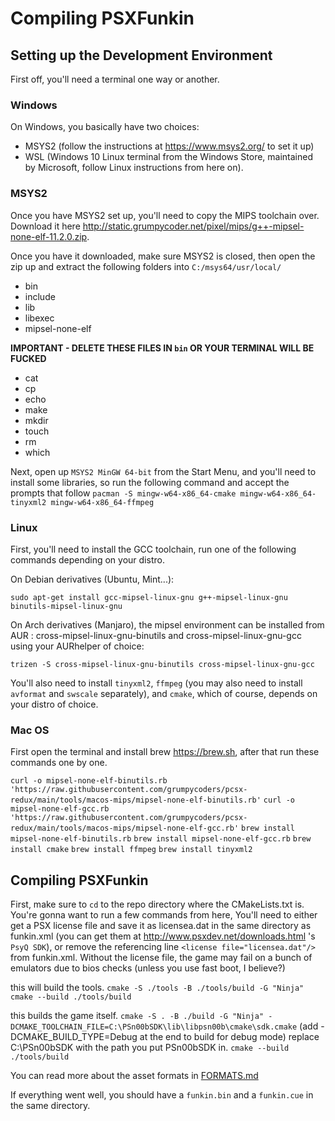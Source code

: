 # Compiling PSXFunkin

## Setting up the Development Environment
First off, you'll need a terminal one way or another.

### Windows
On Windows, you basically have two choices:
- MSYS2 (follow the instructions at https://www.msys2.org/ to set it up)
- WSL (Windows 10 Linux terminal from the Windows Store, maintained by Microsoft, follow Linux instructions from here on).

### MSYS2
Once you have MSYS2 set up, you'll need to copy the MIPS toolchain over. Download it here http://static.grumpycoder.net/pixel/mips/g++-mipsel-none-elf-11.2.0.zip.

Once you have it downloaded, make sure MSYS2 is closed, then open the zip up and extract the following folders into `C:/msys64/usr/local/`
- bin
- include
- lib
- libexec
- mipsel-none-elf

**IMPORTANT - DELETE THESE FILES IN `bin` OR YOUR TERMINAL WILL BE FUCKED**
- cat
- cp
- echo
- make
- mkdir
- touch
- rm
- which

Next, open up `MSYS2 MinGW 64-bit` from the Start Menu, and you'll need to install some libraries, so run the following command and accept the prompts that follow `pacman -S mingw-w64-x86_64-cmake mingw-w64-x86_64-tinyxml2 mingw-w64-x86_64-ffmpeg `

### Linux
First, you'll need to install the GCC toolchain, run one of the following commands depending on your distro.

On Debian derivatives (Ubuntu, Mint...):

`sudo apt-get install gcc-mipsel-linux-gnu g++-mipsel-linux-gnu binutils-mipsel-linux-gnu`

On Arch derivatives (Manjaro), the mipsel environment can be installed from AUR : cross-mipsel-linux-gnu-binutils and cross-mipsel-linux-gnu-gcc using your AURhelper of choice:

`trizen -S cross-mipsel-linux-gnu-binutils cross-mipsel-linux-gnu-gcc`

You'll also need to install `tinyxml2`, `ffmpeg` (you may also need to install `avformat` and `swscale` separately), and `cmake`, which of course, depends on your distro of choice.

### Mac OS
First open the terminal and install brew https://brew.sh, after that run these commands one by one.

`curl -o mipsel-none-elf-binutils.rb 'https://raw.githubusercontent.com/grumpycoders/pcsx-redux/main/tools/macos-mips/mipsel-none-elf-binutils.rb'`
`curl -o mipsel-none-elf-gcc.rb 'https://raw.githubusercontent.com/grumpycoders/pcsx-redux/main/tools/macos-mips/mipsel-none-elf-gcc.rb'`
`brew install mipsel-none-elf-binutils.rb`
`brew install mipsel-none-elf-gcc.rb`
`brew install cmake`
`brew install ffmpeg`
`brew install tinyxml2` 

## Compiling PSXFunkin
First, make sure to `cd` to the repo directory where the CMakeLists.txt is. You're gonna want to run a few commands from here, You'll need to either get a PSX license file and save it as licensea.dat in the same directory as funkin.xml (you can get them at http://www.psxdev.net/downloads.html 's `PsyQ SDK`), or remove the referencing line `<license file="licensea.dat"/>` from funkin.xml. Without the license file, the game may fail on a bunch of emulators due to bios checks (unless you use fast boot, I believe?)

this will build the tools.
`cmake -S ./tools -B ./tools/build -G "Ninja"` 
`cmake --build ./tools/build`

this builds the game itself.
`cmake -S . -B ./build -G "Ninja" -DCMAKE_TOOLCHAIN_FILE=C:\PSn00bSDK\lib\libpsn00b\cmake\sdk.cmake` (add -DCMAKE_BUILD_TYPE=Debug at the end to build for debug mode) replace C:\PSn00bSDK with the path you put PSn00bSDK in.
`cmake --build ./tools/build`

You can read more about the asset formats in [FORMATS.md](/FORMATS.md)

If everything went well, you should have a `funkin.bin` and a `funkin.cue` in the same directory.

